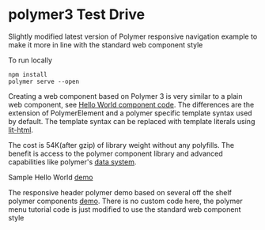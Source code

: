# polymer3 Test Drive

Slightly modified latest version of Polymer responsive navigation example to make it more in line with the standard web component style

To run locally

```
npm install
polymer serve --open
```

Creating a web component based on Polymer 3 is very similar to a plain web component, see <a href="https://github.com/aaronhans/polymer3-test-drive/blob/master/src/hello-world.js">Hello World component code</a>.
The differences are the extension of PolymerElement and a polymer specific template syntax used by default. The template syntax can be replaced with template literals using <a href="https://github.com/PolymerLabs/lit-html/tree/next">lit-html</a>.

The cost is 54K(after gzip) of library weight without any polyfills. The benefit is access to the polymer component library and advanced capabilities like polymer's <a href="https://www.polymer-project.org/1.0/docs/devguide/data-system">data system</a>.


Sample Hello World <a href="https://aaronhans.github.io/polymer3-test-drive/hello-bundle.html">demo</a>

The responsive header polymer demo based on several off the shelf polymer components <a href="https://aaronhans.github.io/polymer3-test-drive/index-bundle.html">demo</a>. There is no custom code here, the polymer menu tutorial code is just modified to use the standard web component style
